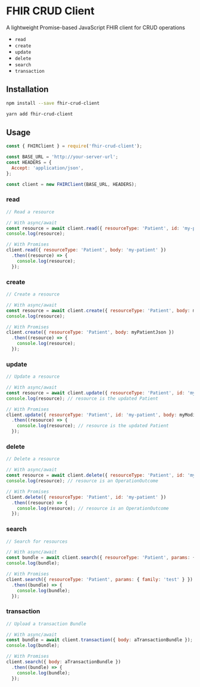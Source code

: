 # FHIR CRUD Client

A lightweight Promise-based JavaScript FHIR client for CRUD operations

* `read`
* `create`
* `update`
* `delete`
* `search`
* `transaction`

## Installation

``` bash
npm install --save fhir-crud-client
```

``` bash
yarn add fhir-crud-client
```

## Usage

``` JavaScript
const { FHIRClient } = require('fhir-crud-client');

const BASE_URL = 'http://your-server-url';
const HEADERS = {
  Accept: 'application/json',
};

const client = new FHIRClient(BASE_URL, HEADERS);
```

### read

``` JavaScript
// Read a resource

// With async/await
const resource = await client.read({ resourceType: 'Patient', id: 'my-patient' });
console.log(resource);

// With Promises
client.read({ resourceType: 'Patient', body: 'my-patient' })
  .then((resource) => {
    console.log(resource);
  });
```
### create

``` JavaScript
// Create a resource

// With async/await
const resource = await client.create({ resourceType: 'Patient', body: myPatientJson });
console.log(resource);

// With Promises
client.create({ resourceType: 'Patient', body: myPatientJson })
  .then((resource) => {
    console.log(resource);
  });
```

### update

``` JavaScript
// Update a resource

// With async/await
const resource = await client.update({ resourceType: 'Patient', id: 'my-patient', body: myModifiedPatient });
console.log(resource); // resource is the updated Patient

// With Promises
client.update({ resourceType: 'Patient', id: 'my-patient', body: myModifiedPatient })
  .then((resource) => {
    console.log(resource); // resource is the updated Patient
  });
```

### delete

``` JavaScript
// Delete a resource

// With async/await
const resource = await client.delete({ resourceType: 'Patient', id: 'my-patient' });
console.log(resource); // resource is an OperationOutcome

// With Promises
client.delete({ resourceType: 'Patient', id: 'my-patient' })
  .then((resource) => {
    console.log(resource); // resource is an OperationOutcome
  });
```

### search

``` JavaScript
// Search for resources

// With async/await
const bundle = await client.search({ resourceType: 'Patient', params: { family: 'test' } });
console.log(bundle);

// With Promises
client.search({ resourceType: 'Patient', params: { family: 'test' } })
  .then((bundle) => {
    console.log(bundle);
  });
```

### transaction

``` JavaScript
// Upload a transaction Bundle

// With async/await
const bundle = await client.transaction({ body: aTransactionBundle });
console.log(bundle);

// With Promises
client.search({ body: aTransactionBundle })
  .then((bundle) => {
    console.log(bundle);
  });
```
